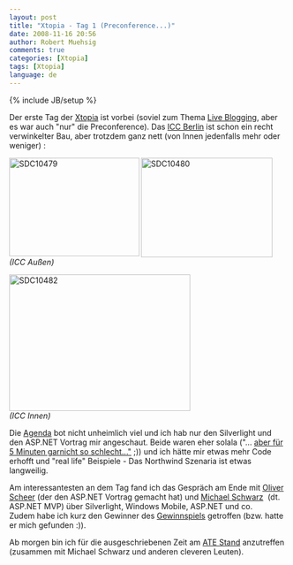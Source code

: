 ```yaml
---
layout: post
title: "Xtopia - Tag 1 (Preconference...)"
date: 2008-11-16 20:56
author: Robert Muehsig
comments: true
categories: [Xtopia]
tags: [Xtopia]
language: de
---
```

{% include JB/setup %}
<p>Der erste Tag der <a href="http://xtopia.de/">Xtopia</a> ist vorbei (soviel zum Thema <a href="{{BASE_PATH}}/2008/11/14/live-blogging-von-der-xtopia-dem-technical-summit/">Live Blogging</a>, aber es war auch &quot;nur&quot; die Preconference). Das <a href="http://www1.messe-berlin.de/vip8_1/website/MesseBerlin/htdocs/www.icc-berlin/index_d.html">ICC Berlin</a> ist schon ein recht verwinkelter Bau, aber trotzdem ganz nett (von Innen jedenfalls mehr oder weniger) :</p>  <p><a href="{{BASE_PATH}}/assets/wp-images-de/sdc10479.jpg"><img style="border-top-width: 0px; border-left-width: 0px; border-bottom-width: 0px; border-right-width: 0px" height="178" alt="SDC10479" src="{{BASE_PATH}}/assets/wp-images-de/sdc10479-thumb.jpg" width="236" align="left" border="0" /></a> <a href="{{BASE_PATH}}/assets/wp-images-de/sdc10480.jpg"><img style="border-top-width: 0px; border-left-width: 0px; border-bottom-width: 0px; border-right-width: 0px" height="180" alt="SDC10480" src="{{BASE_PATH}}/assets/wp-images-de/sdc10480-thumb.jpg" width="238" border="0" /></a>     <br /><em>(ICC Au&#223;en)</em></p>  <p><a href="{{BASE_PATH}}/assets/wp-images-de/sdc10482.jpg"><img style="border-top-width: 0px; border-left-width: 0px; border-bottom-width: 0px; border-right-width: 0px" height="247" alt="SDC10482" src="{{BASE_PATH}}/assets/wp-images-de/sdc10482-thumb.jpg" width="328" border="0" /></a>     <br /><em>(ICC Innen)</em></p>  <p>Die <a href="http://www.xtopia-konferenz.de/Agenda_xt08.mspx?ActiveID=1216#PreConf">Agenda</a> bot nicht unheimlich viel und ich hab nur den Silverlight und den ASP.NET Vortrag mir angeschaut. Beide waren eher solala (&quot;... <a href="{{BASE_PATH}}/2008/11/10/die-dinge-geregelt-kriegen/">aber f&#252;r 5 Minuten garnicht so schlecht...&quot;</a> ;)) und ich h&#228;tte mir etwas mehr Code erhofft und &quot;real life&quot; Beispiele - Das Northwind Szenaria ist etwas langweilig.</p>  <p>Am interessantesten an dem Tag fand ich das Gespr&#228;ch am Ende mit <a href="http://blogs.msdn.com/olivers/">Oliver Scheer</a> (der den ASP.NET Vortrag gemacht hat) und <a href="http://weblogs.asp.net/mschwarz/">Michael Schwarz</a>&#160; (dt. ASP.NET MVP) &#252;ber Silverlight, Windows Mobile, ASP.NET und co.     <br />Zudem habe ich kurz den Gewinner des <a href="{{BASE_PATH}}/2008/09/11/ende-des-gewinnspiel/">Gewinnspiels</a> getroffen (bzw. hatte er mich gefunden :)).</p>  <p>Ab morgen bin ich f&#252;r die ausgeschriebenen Zeit am <a href="http://www.xtopia-konferenz.de/AskTheExperts_xt08.mspx?ActiveID=1393">ATE Stand</a> anzutreffen (zusammen mit Michael Schwarz und anderen cleveren Leuten).</p>
